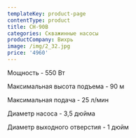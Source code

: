 ```yaml
---
templateKey: product-page
contentType: product
title: СН-90В
categories: Скважинные насосы
productCompany: Вихрь
image: /img/2_32.jpg
price: '4960'
---
```

Мощность - 550 Вт

Максимальная высота подъема - 90 м

Максимальная подача - 25 л/мин

Диаметр насоса - 3,5 дюйма

Диаметр выходного отверстия - 1 дюйм
